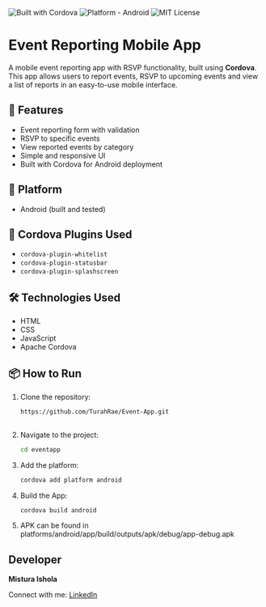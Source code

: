 ![Built with Cordova](https://img.shields.io/badge/Built%20with-Cordova-blue)
![Platform - Android](https://img.shields.io/badge/Platform-Android-green)
![MIT License](https://img.shields.io/badge/License-MIT-yellow.svg)


# Event Reporting Mobile App

A mobile event reporting app with RSVP functionality, built using **Cordova**. 
This app allows users to report events, RSVP to upcoming events and 
view a list of reports in an easy-to-use mobile interface.

## 🚀 Features

- Event reporting form with validation
- RSVP to specific events
- View reported events by category
- Simple and responsive UI
- Built with Cordova for Android deployment

## 📱 Platform

- Android (built and tested)
  

## 🧩 Cordova Plugins Used

- `cordova-plugin-whitelist`
- `cordova-plugin-statusbar`
- `cordova-plugin-splashscreen`

## 🛠️ Technologies Used

- HTML
- CSS
- JavaScript
- Apache Cordova

## 📦 How to Run

1. Clone the repository:
   ```bash
   https://github.com/TurahRae/Event-App.git
  
2. Navigate to the project:
   ```bash
   cd eventapp

3. Add the platform:
   ```bash
   cordova add platform android

4. Build the App:
    ```bash
   cordova build android

5. APK can be found in platforms/android/app/build/outputs/apk/debug/app-debug.apk




## Developer
**Mistura Ishola**

Connect with me: [LinkedIn](https://www.linkedin.com/in/mistura-ishola/)

